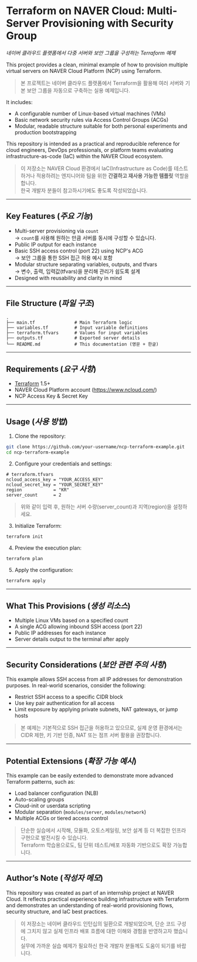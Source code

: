 # Terraform on NAVER Cloud: Multi-Server Provisioning with Security Group  
*네이버 클라우드 플랫폼에서 다중 서버와 보안 그룹을 구성하는 Terraform 예제*

This project provides a clean, minimal example of how to provision multiple virtual servers on NAVER Cloud Platform (NCP) using Terraform.

> 본 프로젝트는 네이버 클라우드 플랫폼에서 Terraform을 활용해 여러 서버와 기본 보안 그룹을 자동으로 구축하는 실용 예제입니다.

It includes:

- A configurable number of Linux-based virtual machines (VMs)
- Basic network security rules via Access Control Groups (ACGs)
- Modular, readable structure suitable for both personal experiments and production bootstrapping

This repository is intended as a practical and reproducible reference for cloud engineers, DevOps professionals, or platform teams evaluating infrastructure-as-code (IaC) within the NAVER Cloud ecosystem.

> 이 저장소는 NAVER Cloud 환경에서 IaC(Infrastructure as Code)를 테스트하거나 적용하려는 엔지니어와 팀을 위한 **간결하고 재사용 가능한 템플릿** 역할을 합니다.  
> 한국 개발자 분들이 참고하시기에도 좋도록 작성되었습니다.

---

## Key Features (*주요 기능*)

- Multi-server provisioning via `count`  
  → `count`를 사용해 원하는 만큼 서버를 동시에 구성할 수 있습니다.
- Public IP output for each instance
- Basic SSH access control (port 22) using NCP's ACG  
  → 보안 그룹을 통한 SSH 접근 허용 예시 포함
- Modular structure separating variables, outputs, and tfvars  
  → 변수, 출력, 입력값(tfvars)을 분리해 관리가 쉽도록 설계
- Designed with reusability and clarity in mind

---

## File Structure (*파일 구조*)

```
.
├── main.tf               # Main Terraform logic
├── variables.tf          # Input variable definitions
├── terraform.tfvars      # Values for input variables
├── outputs.tf            # Exported server details
└── README.md             # This documentation (영문 + 한글)
```

---

## Requirements (*요구 사항*)

- [Terraform](https://developer.hashicorp.com/terraform/downloads) 1.5+
- NAVER Cloud Platform account (https://www.ncloud.com/)
- NCP Access Key & Secret Key

---

## Usage (*사용 방법*)

1. Clone the repository:

```bash
git clone https://github.com/your-username/ncp-terraform-example.git
cd ncp-terraform-example
```

2. Configure your credentials and settings:

```hcl
# terraform.tfvars
ncloud_access_key = "YOUR_ACCESS_KEY"
ncloud_secret_key = "YOUR_SECRET_KEY"
region            = "KR"
server_count      = 2
```

> 위와 같이 입력 후, 원하는 서버 수량(server_count)과 지역(region)을 설정하세요.

3. Initialize Terraform:

```bash
terraform init
```

4. Preview the execution plan:

```bash
terraform plan
```

5. Apply the configuration:

```bash
terraform apply
```

---

## What This Provisions (*생성 리소스*)

- Multiple Linux VMs based on a specified count
- A single ACG allowing inbound SSH access (port 22)
- Public IP addresses for each instance
- Server details output to the terminal after apply

---

## Security Considerations (*보안 관련 주의 사항*)

This example allows SSH access from all IP addresses for demonstration purposes. In real-world scenarios, consider the following:

- Restrict SSH access to a specific CIDR block
- Use key pair authentication for all access
- Limit exposure by applying private subnets, NAT gateways, or jump hosts

> 본 예제는 기본적으로 SSH 접근을 허용하고 있으므로, 실제 운영 환경에서는 CIDR 제한, 키 기반 인증, NAT 또는 점프 서버 활용을 권장합니다.

---

## Potential Extensions (*확장 가능 예시*)

This example can be easily extended to demonstrate more advanced Terraform patterns, such as:

- Load balancer configuration (NLB)
- Auto-scaling groups
- Cloud-init or userdata scripting
- Modular separation (`modules/server`, `modules/network`)
- Multiple ACGs or tiered access control

> 단순한 실습에서 시작해, 모듈화, 오토스케일링, 보안 설계 등 더 복잡한 인프라 구현으로 발전시킬 수 있습니다.  
> Terraform 학습용으로도, 팀 단위 테스트/배포 자동화 기반으로도 확장 가능합니다.

---

## Author’s Note (*작성자 메모*)

This repository was created as part of an internship project at NAVER Cloud. It reflects practical experience building infrastructure with Terraform and demonstrates an understanding of real-world provisioning flows, security structure, and IaC best practices.

> 이 저장소는 네이버 클라우드 인턴십의 일환으로 개발되었으며, 단순 코드 구성에 그치지 않고 실제 인프라 배포 흐름에 대한 이해와 경험을 반영하고자 했습니다.  
> 실무에 가까운 실습 예제가 필요하신 한국 개발자 분들께도 도움이 되기를 바랍니다.
